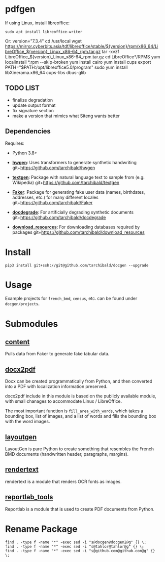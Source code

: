 # pdfgen

If using Linux, install libreoffice:

    sudo apt install libreoffice-writer
    
Or:
    version="7.3.4"
    cd /usr/local
    wget https://mirror.cyberbits.asia/tdf/libreoffice/stable/${version}/rpm/x86_64/LibreOffice_${version}_Linux_x86-64_rpm.tar.gz
    tar -xvzf LibreOffice_${version}_Linux_x86-64_rpm.tar.gz
    cd LibreOffice*/RPMS
    yum localinstall *.rpm --skip-broken
    yum install cairo
    yum install cups
    export PATH="$PATH:/opt/libreoffice5.0/program"
    sudo yum install libXinerama.x86_64 cups-libs dbus-glib

## TODO LIST
* finalize degradation
* update output format
* fix signature section
* make a version that mimics what Siteng wants better

## Dependencies
Requires:

* Python 3.8+

* [**hwgen**](https://github.com/tarchibald/hwgen): Uses transformers to generate synthetic handwriting
  git+https://github.com/tarchibald/hwgen
    
* [**textgen**](https://github.com/tarchibald/textgen): Package with natural language text to sample from (e.g. Wikipedia)
  git+https://github.com/tarchibald/textgen

* [**Faker**](https://github.com/tarchibald/Faker): Package for generating fake user data (names, birthdates, addresses, etc.) for many different locales
  git+https://github.com/tarchibald/Faker

* [**docdegrade**](https://github.com/tarchibald/docdegrade): For artificially degrading synthetic documents
  git+https://github.com/tarchibald/docdegrade

* [**download_resources**](https://github.com/tarchibald/download_resources): For downloading databases required by packages
  git+https://github.com/tarchibald/download_resources

# Install
    
    pip3 install git+ssh://git@github.com/tarchibald/docgen --upgrade

# Usage

Example projects for `french_bmd`, `census`, etc. can be found under `docgen/projects`.

# Submodules
## [**content**](https://github.com/Tahlor/docgen/tree/master/docgen/content)

Pulls data from Faker to generate fake tabular data.


## [**docx2pdf**](https://github.com/Tahlor/docgen/tree/master/docgen/docx2pdf)
Docx can be created programmatically from Python, and then converted into a PDF with localization information preserved.

docx2pdf include in this module is based on the publicly available module, with small chanages to accommodate Linux / LibreOffice. 

The most important function is `fill_area_with_words`, which takes a bounding box, list of images, and a list of words and 
fills the bounding box with the word images.

## [**layoutgen**](https://github.com/Tahlor/docgen/tree/master/docgen/layoutgen)

LayoutGen is pure Python to create something that resembles the French BMD documents (handwritten header, paragraphs, margins).

## [**rendertext**](https://github.com/Tahlor/docgen/tree/master/docgen/rendertext)
rendertext is a module that renders OCR fonts as images.

## [**reportlab_tools**](https://github.com/Tahlor/docgen/tree/master/docgen/reportlab_tools)

Reportlab is a module that is used to create PDF documents from Python.



# Rename Package 
    find . -type f -name "*" -exec sed -i "s@docgen@docgen2@g" {} \;
    find . -type f -name "*" -exec sed -i "s@tahlor@tahlor@g" {} \;
    find . -type f -name "*" -exec sed -i "s@github.com@github.com@g" {} \;
